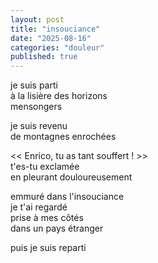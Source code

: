 ```yaml
---
layout: post
title: "insouciance"
date: "2025-08-16"
categories: "douleur"
published: true
---
```


je suis parti  
à la lisière des horizons  
mensongers  

je suis revenu  
de montagnes enrochées  

<< Enrico, tu as tant souffert ! >>  
t'es-tu exclamée  
en pleurant douloureusement  

emmuré dans l'insouciance  
je t'ai regardé  
prise à mes côtés  
dans un pays étranger  

puis je suis reparti  
